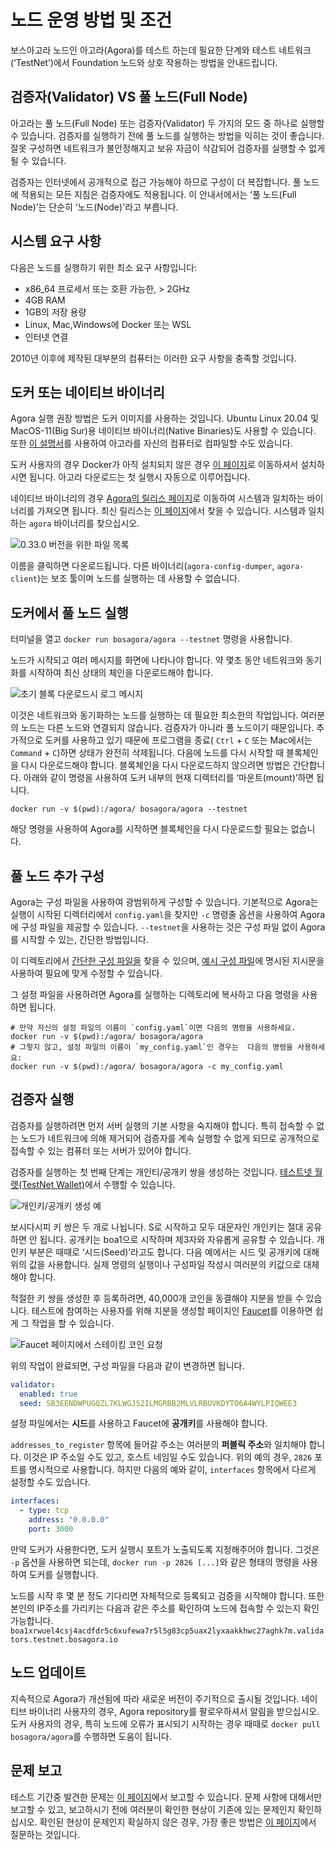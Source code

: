 # 노드 운영 방법 및 조건 

보스아고라 노드인 아고라(Agora)를 테스트 하는데 필요한 단계와 테스트 네트워크(‘TestNet’)에서 Foundation 노드와 상호 작용하는 방법을 안내드립니다.

## 검증자(Validator) VS 풀 노드(Full Node)

아고라는 풀 노드(Full Node) 또는 검증자(Validator) 두 가지의 모드 중 하나로 실행할 수 있습니다. 검증자를 실행하기 전에 풀 노드를 실행하는 방법을 익히는 것이 좋습니다. 잘못 구성하면 네트워크가 불안정해지고 보유 자금이 삭감되어 검증자를 실행할 수 없게 될 수 있습니다.

검증자는 인터넷에서 공개적으로 접근 가능해야 하므로 구성이 더 복잡합니다. 풀 노드에 적용되는 모든 지침은 검증자에도 적용됩니다. 이 안내서에서는 ‘풀 노드(Full Node)’는 단순히 ‘노드(Node)'라고 부릅니다.

## 시스템 요구 사항

다음은 노드를 실행하기 위한 최소 요구 사항입니다:
- x86_64 프로세서 또는 호환 가능한, > 2GHz
- 4GB RAM
- 1GB의 저장 용량
- Linux, Mac,Windows에 Docker 또는 WSL
- 인터넷 연결

2010년 이후에 제작된 대부분의 컴퓨터는 이러한 요구 사항을 충족할 것입니다.

## 도커 또는 네이티브 바이너리

Agora 실행 권장 방법은 도커 이미지를 사용하는 것입니다.
Ubuntu Linux 20.04 및 MacOS-11(Big Sur)용 네이티브 바이너리(Native Binaries)도 사용할 수 있습니다. 또한 [이 설명서](https://github.com/bosagora/agora#build-instructions)를 사용하여 아고라를 자신의 컴퓨터로 컴파일할 수도 있습니다.

도커 사용자의 경우 Docker가 아직 설치되지 않은 경우 [이 페이지](https://github.com/bosagora/agora#build-instructions)로 이동하셔서 설치하시면 됩니다.
아고라 다운로드는 첫 실행시 자동으로 이루어집니다.

네이티브 바이너리의 경우 [Agora의 릴리스 페이지](https://github.com/bosagora/agora/releases)로 이동하여 시스템과 일치하는 바이너리를 가져오면 됩니다.
최신 릴리스는 [이 페이지](https://github.com/bosagora/agora/releases/latest)에서 찾을 수 있습니다. 시스템과 일치하는 `agora` 바이너리를 찾으십시오.

![0.33.0 버전을 위한 파일 목록](./Release.v0.33.0.png)

이름을 클릭하면 다운로드됩니다. 다른 바이너리(`agora-config-dumper`, `agora-client`)는 보조 툴이며 노드를 실행하는 데 사용할 수 없습니다.

## 도커에서 풀 노드 실행

터미널을 열고 `docker run bosagora/agora --testnet` 명령을 사용합니다.

노드가 시작되고 여러 메시지를 화면에 나타나야 합니다. 약 몇초 동안 네트워크와 동기화를 시작하여 최신 상태의 체인을 다운로드해야 합니다. 

![초기 블록 다운로드시 로그 메시지](./IBD.png)

이것은 네트워크와 동기화하는 노드를 실행하는 데 필요한 최소한의 작업입니다. 여러분의 노드는 다른 노드와 연결되지 않습니다.
검증자가 아니라 풀 노드이기 때문입니다. 추가적으로 도커를 사용하고 있기 때문에 프로그램을 종료( `Ctrl` + `C` 또는 Mac에서는 `Command` + `C`)하면 상태가 완전히 삭제됩니다.
다음에 노드를 다시 시작할 때 블록체인을 다시 다운로드해야 합니다. 블록체인을 다시 다운로드하지 않으려면 방법은 간단합니다. 아래와 같이 명령을 사용하여 도커 내부의 현재 디렉터리를 ‘마운트(mount)’하면 됩니다.
```shell
docker run -v $(pwd):/agora/ bosagora/agora --testnet
```

해당 명령을 사용하여 Agora를 시작하면 블록체인을 다시 다운로드할 필요는 없습니다.

## 풀 노드 추가 구성

Agora는 구성 파일을 사용하여 광범위하게 구성할 수 있습니다.
기본적으로 Agora는 실행이 시작된 디렉터리에서 `config.yaml`을 찾지만 `-c` 명령줄 옵션을 사용하여 Agora에 구성 파일을 제공할 수 있습니다.
`--testnet`을 사용하는 것은 구성 파일 없이 Agora를 시작할 수 있는, 간단한 방법입니다.

이 디렉토리에서 [간단한 구성 파일을](./config.yaml) 찾을 수 있으며, [예시 구성 파일](/doc/config.example.yaml)에 명시된 지시문을 사용하여 필요에 맞게 수정할 수 있습니다.

그 설정 파일을 사용하려면 Agora를 실행하는 디렉토리에 복사하고 다음 명령을 사용하면 됩니다.
```shell
# 만약 자신의 설정 파일의 이름이 `config.yaml`이면 다음의 명령을 사용하세요.
docker run -v $(pwd):/agora/ bosagora/agora
# 그렇지 않고, 설정 파일의 이름이 `my_config.yaml`인 경우는  다음의 명령을 사용하세요:
docker run -v $(pwd):/agora/ bosagora/agora -c my_config.yaml
```

## 검증자 실행

검증자를 실행하려면 먼저 서버 실행의 기본 사항을 숙지해야 합니다. 특히 접속할 수 없는 노드가 네트워크에 의해 제거되어 검증자를 계속 실행할 수 없게 되므로 공개적으로 접속할 수 있는 컴퓨터 또는 서버가 있어야 합니다.

검증자를 실행하는 첫 번째 단계는 개인티/공개키 쌍을 생성하는 것입니다. [테스트넷 월렛(TestNet Wallet)](https://testnet.boawallet.io/)에서 수행할 수 있습니다.

![개인키/공개키 생성 예](./Wallet.Account.Creation.png)

보시다시피 키 쌍은 두 개로 나뉩니다. S로 시작하고 모두 대문자인 개인키는 절대 공유하면 안 됩니다. 공개키는 boa1으로 시작하며 제3자와 자유롭게 공유할 수 있습니다. 개인키 부분은 때때로 ‘시드(Seed)’라고도 합니다. 다음 예에서는 시드 및 공개키에 대해 위의 값을 사용합니다. 실제 명령의 실행이나 구성파일 작성시 여러분의 키값으로 대체해야 합니다.

적절한 키 쌍을 생성한 후 등록하려면, 40,000개 코인을 동결해야 지분을 받을 수 있습니다. 테스트에 참여하는 사용자를 위해 지분을 생성할 페이지인 [Faucet](https://faucet.bosagora.io/)를 이용하면 쉽게 그 작업을 할 수 있습니다.

![Faucet 페이지에서 스테이킹 코인 요청](./Faucet.png)

위의 작업이 완료되면, 구성 파일을 다음과 같이 변경하면 됩니다.
```yaml
validator:
  enabled: true
  seed: SB3EENDWPUGQZL7KLWGJS2ILMGRBB2MLVLRBUVKDYTO6A4WYLPIQWEE3
```

설정 파일에서는 **시드**를 사용하고 Faucet에 **공개키**를 사용해야 합니다.

`addresses_to_register` 항목에 들어갈 주소는 여러분의 **퍼블릭 주소**와 일치해야 합니다.
이것은 IP 주소일 수도 있고, 호스트 네임일 수도 있습니다. 위의 예의 경우, `2826` 포트를 명시적으로 사용합니다.
하지만 다음의 예와 같이, `interfaces` 항목에서 다르게 설정할 수도 있습니다.
```yaml
interfaces:
  - type: tcp
    address: "0.0.0.0"
    port: 3000
```

만약 도커가 사용한다면, 도커 실행시 포트가 노출되도록 지정해주어야 합니다.
그것은 `-p` 옵션을 사용하면 되는데, `docker run -p 2826 [...]`와 같은 형태의 명령을 사용하여 도커를 실행합니다.

노드를 시작 후 몇 분 정도 기다리면 자체적으로 등록되고 검증을 시작해야 합니다. 또한 본인의 IP주소를 가리키는 다음과 같은 주소를 확인하여 노드에 접속할 수 있는지 확인가능합니다.
`boa1xrwuel4csj4acdfdr5c6xufewa7r5l5g83cp5uax2lyxaakkhwc27aghk7m.validators.testnet.bosagora.io`

## 노드 업데이트

지속적으로 Agora가 개선됨에 따라 새로운 버전이 주기적으로 출시될 것입니다.
네이티브 바이너리 사용자의 경우, Agora repository를 팔로우하셔서 알림을 받으십시오.
도커 사용자의 경우, 특히 노드에 오류가 표시되기 시작하는 경우 때때로 `docker pull bosagora/agora`를 수행하면 도움이 됩니다.


## 문제 보고

테스트 기간중 발견한 문제는 [이 페이지](https://github.com/bosagora/agora/issues)에서 보고할 수 있습니다.
문제 사항에 대해서만 보고할 수 있고, 보고하시기 전에 여러분이 확인한 현상이 기존에 있는 문제인지 확인하십시오. 확인된 현상이 문제인지 확실하지 않은 경우, 가장 좋은 방법은 [이 페이지](https://github.com/bosagora/agora/discussions/categories/q-a)에서 질문하는 것입니다.
